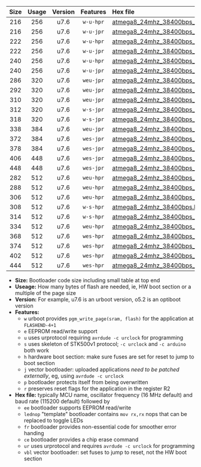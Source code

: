 |Size|Usage|Version|Features|Hex file|
|:-:|:-:|:-:|:-:|:--|
|216|256|u7.6|`w-u-hpr`|[atmega8_24mhz_38400bps_ur.hex](https://raw.githubusercontent.com/stefanrueger/urboot/main/bootloaders/atmega8/fcpu_24mhz/38400_bps/atmega8_24mhz_38400bps_ur.hex)|
|216|256|u7.6|`w-u-jpr`|[atmega8_24mhz_38400bps_ur_vbl.hex](https://raw.githubusercontent.com/stefanrueger/urboot/main/bootloaders/atmega8/fcpu_24mhz/38400_bps/atmega8_24mhz_38400bps_ur_vbl.hex)|
|222|256|u7.6|`w-u-hpr`|[atmega8_24mhz_38400bps_lednop_ur.hex](https://raw.githubusercontent.com/stefanrueger/urboot/main/bootloaders/atmega8/fcpu_24mhz/38400_bps/atmega8_24mhz_38400bps_lednop_ur.hex)|
|222|256|u7.6|`w-u-jpr`|[atmega8_24mhz_38400bps_lednop_ur_vbl.hex](https://raw.githubusercontent.com/stefanrueger/urboot/main/bootloaders/atmega8/fcpu_24mhz/38400_bps/atmega8_24mhz_38400bps_lednop_ur_vbl.hex)|
|240|256|u7.6|`w-u-hpr`|[atmega8_24mhz_38400bps_lednop_fr_ur.hex](https://raw.githubusercontent.com/stefanrueger/urboot/main/bootloaders/atmega8/fcpu_24mhz/38400_bps/atmega8_24mhz_38400bps_lednop_fr_ur.hex)|
|240|256|u7.6|`w-u-jpr`|[atmega8_24mhz_38400bps_lednop_fr_ur_vbl.hex](https://raw.githubusercontent.com/stefanrueger/urboot/main/bootloaders/atmega8/fcpu_24mhz/38400_bps/atmega8_24mhz_38400bps_lednop_fr_ur_vbl.hex)|
|286|320|u7.6|`weu-jpr`|[atmega8_24mhz_38400bps_ee_ur_vbl.hex](https://raw.githubusercontent.com/stefanrueger/urboot/main/bootloaders/atmega8/fcpu_24mhz/38400_bps/atmega8_24mhz_38400bps_ee_ur_vbl.hex)|
|292|320|u7.6|`weu-jpr`|[atmega8_24mhz_38400bps_ee_lednop_ur_vbl.hex](https://raw.githubusercontent.com/stefanrueger/urboot/main/bootloaders/atmega8/fcpu_24mhz/38400_bps/atmega8_24mhz_38400bps_ee_lednop_ur_vbl.hex)|
|310|320|u7.6|`weu-jpr`|[atmega8_24mhz_38400bps_ee_lednop_fr_ur_vbl.hex](https://raw.githubusercontent.com/stefanrueger/urboot/main/bootloaders/atmega8/fcpu_24mhz/38400_bps/atmega8_24mhz_38400bps_ee_lednop_fr_ur_vbl.hex)|
|312|320|u7.6|`w-s-jpr`|[atmega8_24mhz_38400bps_vbl.hex](https://raw.githubusercontent.com/stefanrueger/urboot/main/bootloaders/atmega8/fcpu_24mhz/38400_bps/atmega8_24mhz_38400bps_vbl.hex)|
|318|320|u7.6|`w-s-jpr`|[atmega8_24mhz_38400bps_lednop_vbl.hex](https://raw.githubusercontent.com/stefanrueger/urboot/main/bootloaders/atmega8/fcpu_24mhz/38400_bps/atmega8_24mhz_38400bps_lednop_vbl.hex)|
|338|384|u7.6|`weu-jpr`|[atmega8_24mhz_38400bps_ee_lednop_fr_ce_ur_vbl.hex](https://raw.githubusercontent.com/stefanrueger/urboot/main/bootloaders/atmega8/fcpu_24mhz/38400_bps/atmega8_24mhz_38400bps_ee_lednop_fr_ce_ur_vbl.hex)|
|372|384|u7.6|`wes-jpr`|[atmega8_24mhz_38400bps_ee_vbl.hex](https://raw.githubusercontent.com/stefanrueger/urboot/main/bootloaders/atmega8/fcpu_24mhz/38400_bps/atmega8_24mhz_38400bps_ee_vbl.hex)|
|378|384|u7.6|`wes-jpr`|[atmega8_24mhz_38400bps_ee_lednop_vbl.hex](https://raw.githubusercontent.com/stefanrueger/urboot/main/bootloaders/atmega8/fcpu_24mhz/38400_bps/atmega8_24mhz_38400bps_ee_lednop_vbl.hex)|
|406|448|u7.6|`wes-jpr`|[atmega8_24mhz_38400bps_ee_lednop_fr_vbl.hex](https://raw.githubusercontent.com/stefanrueger/urboot/main/bootloaders/atmega8/fcpu_24mhz/38400_bps/atmega8_24mhz_38400bps_ee_lednop_fr_vbl.hex)|
|448|448|u7.6|`wes-jpr`|[atmega8_24mhz_38400bps_ee_lednop_fr_ce_vbl.hex](https://raw.githubusercontent.com/stefanrueger/urboot/main/bootloaders/atmega8/fcpu_24mhz/38400_bps/atmega8_24mhz_38400bps_ee_lednop_fr_ce_vbl.hex)|
|282|512|u7.6|`weu-hpr`|[atmega8_24mhz_38400bps_ee_ur.hex](https://raw.githubusercontent.com/stefanrueger/urboot/main/bootloaders/atmega8/fcpu_24mhz/38400_bps/atmega8_24mhz_38400bps_ee_ur.hex)|
|288|512|u7.6|`weu-hpr`|[atmega8_24mhz_38400bps_ee_lednop_ur.hex](https://raw.githubusercontent.com/stefanrueger/urboot/main/bootloaders/atmega8/fcpu_24mhz/38400_bps/atmega8_24mhz_38400bps_ee_lednop_ur.hex)|
|306|512|u7.6|`weu-hpr`|[atmega8_24mhz_38400bps_ee_lednop_fr_ur.hex](https://raw.githubusercontent.com/stefanrueger/urboot/main/bootloaders/atmega8/fcpu_24mhz/38400_bps/atmega8_24mhz_38400bps_ee_lednop_fr_ur.hex)|
|308|512|u7.6|`w-s-hpr`|[atmega8_24mhz_38400bps.hex](https://raw.githubusercontent.com/stefanrueger/urboot/main/bootloaders/atmega8/fcpu_24mhz/38400_bps/atmega8_24mhz_38400bps.hex)|
|314|512|u7.6|`w-s-hpr`|[atmega8_24mhz_38400bps_lednop.hex](https://raw.githubusercontent.com/stefanrueger/urboot/main/bootloaders/atmega8/fcpu_24mhz/38400_bps/atmega8_24mhz_38400bps_lednop.hex)|
|334|512|u7.6|`weu-hpr`|[atmega8_24mhz_38400bps_ee_lednop_fr_ce_ur.hex](https://raw.githubusercontent.com/stefanrueger/urboot/main/bootloaders/atmega8/fcpu_24mhz/38400_bps/atmega8_24mhz_38400bps_ee_lednop_fr_ce_ur.hex)|
|368|512|u7.6|`wes-hpr`|[atmega8_24mhz_38400bps_ee.hex](https://raw.githubusercontent.com/stefanrueger/urboot/main/bootloaders/atmega8/fcpu_24mhz/38400_bps/atmega8_24mhz_38400bps_ee.hex)|
|374|512|u7.6|`wes-hpr`|[atmega8_24mhz_38400bps_ee_lednop.hex](https://raw.githubusercontent.com/stefanrueger/urboot/main/bootloaders/atmega8/fcpu_24mhz/38400_bps/atmega8_24mhz_38400bps_ee_lednop.hex)|
|402|512|u7.6|`wes-hpr`|[atmega8_24mhz_38400bps_ee_lednop_fr.hex](https://raw.githubusercontent.com/stefanrueger/urboot/main/bootloaders/atmega8/fcpu_24mhz/38400_bps/atmega8_24mhz_38400bps_ee_lednop_fr.hex)|
|444|512|u7.6|`wes-hpr`|[atmega8_24mhz_38400bps_ee_lednop_fr_ce.hex](https://raw.githubusercontent.com/stefanrueger/urboot/main/bootloaders/atmega8/fcpu_24mhz/38400_bps/atmega8_24mhz_38400bps_ee_lednop_fr_ce.hex)|

- **Size:** Bootloader code size including small table at top end
- **Useage:** How many bytes of flash are needed, ie, HW boot section or a multiple of the page size
- **Version:** For example, u7.6 is an urboot version, o5.2 is an optiboot version
- **Features:**
  + `w` urboot provides `pgm_write_page(sram, flash)` for the application at `FLASHEND-4+1`
  + `e` EEPROM read/write support
  + `u` uses urprotocol requiring `avrdude -c urclock` for programming
  + `s` uses skeleton of STK500v1 protocol; `-c urclock` and `-c arduino` both work
  + `h` hardware boot section: make sure fuses are set for reset to jump to boot section
  + `j` vector bootloader: uploaded applications *need to be patched externally*, eg, using `avrdude -c urclock`
  + `p` bootloader protects itself from being overwritten
  + `r` preserves reset flags for the application in the register R2
- **Hex file:** typically MCU name, oscillator frequency (16 MHz default) and baud rate (115200 default) followed by
  + `ee` bootloader supports EEPROM read/write
  + `lednop` "template" bootloader contains `mov rx,rx` nops that can be replaced to toggle LEDs
  + `fr` bootloader provides non-essential code for smoother error handing
  + `ce` bootloader provides a chip erase command
  + `ur` uses urprotocol and requires `avrdude -c urclock` for programming
  + `vbl` vector bootloader: set fuses to jump to reset, not the HW boot section
